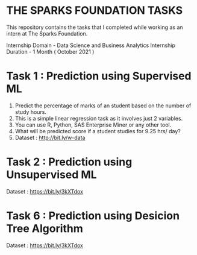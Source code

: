 # THE SPARKS FOUNDATION TASKS
This repository contains the tasks that I completed while working as an intern at The Sparks Foundation.

Internship Domain - Data Science and Business Analytics
Internship Duration - 1 Month ( October 2021 )

# Task 1 : Prediction using Supervised ML
1. Predict the percentage of marks of an student based on the number of study hours.
2. This is a simple linear regression task as it involves just 2 variables.
3. You can use R, Python, SAS Enterprise Miner or any other tool.
4. What will be predicted score if a student studies for 9.25 hrs/ day?
5. Dataset : http://bit.ly/w-data

# Task 2 : Prediction using Unsupervised ML
Dataset : https://bit.ly/3kXTdox

# Task 6 : Prediction using Desicion Tree Algorithm
Dataset : https://bit.ly/3kXTdox
